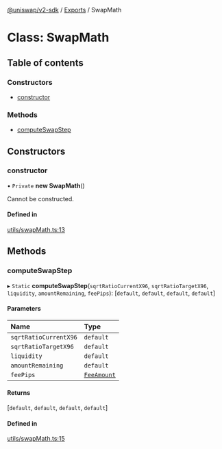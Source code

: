 [@uniswap/v2-sdk](../README.md) / [Exports](../modules.md) / SwapMath

# Class: SwapMath

## Table of contents

### Constructors

- [constructor](SwapMath.md#constructor)

### Methods

- [computeSwapStep](SwapMath.md#computeswapstep)

## Constructors

### constructor

• `Private` **new SwapMath**()

Cannot be constructed.

#### Defined in

[utils/swapMath.ts:13](https://github.com/Uniswap/v2-sdk/blob/08a7c05/src/utils/swapMath.ts#L13)

## Methods

### computeSwapStep

▸ `Static` **computeSwapStep**(`sqrtRatioCurrentX96`, `sqrtRatioTargetX96`, `liquidity`, `amountRemaining`, `feePips`): [`default`, `default`, `default`, `default`]

#### Parameters

| Name | Type |
| :------ | :------ |
| `sqrtRatioCurrentX96` | `default` |
| `sqrtRatioTargetX96` | `default` |
| `liquidity` | `default` |
| `amountRemaining` | `default` |
| `feePips` | [`FeeAmount`](../enums/FeeAmount.md) |

#### Returns

[`default`, `default`, `default`, `default`]

#### Defined in

[utils/swapMath.ts:15](https://github.com/Uniswap/v2-sdk/blob/08a7c05/src/utils/swapMath.ts#L15)
